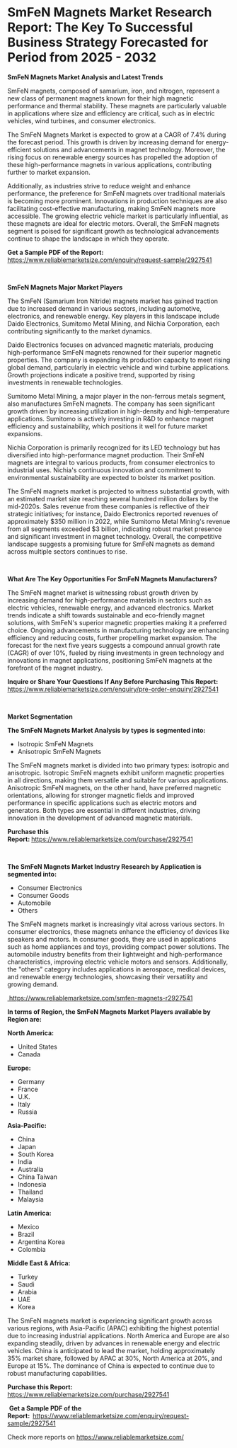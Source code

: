 <p><h1>SmFeN Magnets Market Research Report: The Key To Successful Business Strategy Forecasted for Period from 2025 - 2032</h1></p><p><strong>SmFeN Magnets Market Analysis and Latest Trends</strong></p>
<p><p>SmFeN magnets, composed of samarium, iron, and nitrogen, represent a new class of permanent magnets known for their high magnetic performance and thermal stability. These magnets are particularly valuable in applications where size and efficiency are critical, such as in electric vehicles, wind turbines, and consumer electronics.</p><p>The SmFeN Magnets Market is expected to grow at a CAGR of 7.4% during the forecast period. This growth is driven by increasing demand for energy-efficient solutions and advancements in magnet technology. Moreover, the rising focus on renewable energy sources has propelled the adoption of these high-performance magnets in various applications, contributing further to market expansion.</p><p>Additionally, as industries strive to reduce weight and enhance performance, the preference for SmFeN magnets over traditional materials is becoming more prominent. Innovations in production techniques are also facilitating cost-effective manufacturing, making SmFeN magnets more accessible. The growing electric vehicle market is particularly influential, as these magnets are ideal for electric motors. Overall, the SmFeN magnets segment is poised for significant growth as technological advancements continue to shape the landscape in which they operate.</p></p>
<p><strong>Get a Sample PDF of the Report:&nbsp;</strong> <a href="https://www.reliablemarketsize.com/enquiry/request-sample/2927541?utm_campaign=2843&utm_medium=2&utm_source=Github&utm_content=ia&utm_term=12032025&utm_id=smfen-magnets">https://www.reliablemarketsize.com/enquiry/request-sample/2927541</a></p>
<p>&nbsp;</p>
<p><strong>SmFeN Magnets Major Market Players</strong></p>
<p><p>The SmFeN (Samarium Iron Nitride) magnets market has gained traction due to increased demand in various sectors, including automotive, electronics, and renewable energy. Key players in this landscape include Daido Electronics, Sumitomo Metal Mining, and Nichia Corporation, each contributing significantly to the market dynamics.</p><p>Daido Electronics focuses on advanced magnetic materials, producing high-performance SmFeN magnets renowned for their superior magnetic properties. The company is expanding its production capacity to meet rising global demand, particularly in electric vehicle and wind turbine applications. Growth projections indicate a positive trend, supported by rising investments in renewable technologies.</p><p>Sumitomo Metal Mining, a major player in the non-ferrous metals segment, also manufactures SmFeN magnets. The company has seen significant growth driven by increasing utilization in high-density and high-temperature applications. Sumitomo is actively investing in R&D to enhance magnet efficiency and sustainability, which positions it well for future market expansions.</p><p>Nichia Corporation is primarily recognized for its LED technology but has diversified into high-performance magnet production. Their SmFeN magnets are integral to various products, from consumer electronics to industrial uses. Nichia's continuous innovation and commitment to environmental sustainability are expected to bolster its market position.</p><p>The SmFeN magnets market is projected to witness substantial growth, with an estimated market size reaching several hundred million dollars by the mid-2020s. Sales revenue from these companies is reflective of their strategic initiatives; for instance, Daido Electronics reported revenues of approximately $350 million in 2022, while Sumitomo Metal Mining's revenue from all segments exceeded $3 billion, indicating robust market presence and significant investment in magnet technology. Overall, the competitive landscape suggests a promising future for SmFeN magnets as demand across multiple sectors continues to rise.</p></p>
<p>&nbsp;</p>
<p><strong>What Are The Key Opportunities For SmFeN Magnets Manufacturers?</strong></p>
<p><p>The SmFeN magnet market is witnessing robust growth driven by increasing demand for high-performance materials in sectors such as electric vehicles, renewable energy, and advanced electronics. Market trends indicate a shift towards sustainable and eco-friendly magnet solutions, with SmFeN's superior magnetic properties making it a preferred choice. Ongoing advancements in manufacturing technology are enhancing efficiency and reducing costs, further propelling market expansion. The forecast for the next five years suggests a compound annual growth rate (CAGR) of over 10%, fueled by rising investments in green technology and innovations in magnet applications, positioning SmFeN magnets at the forefront of the magnet industry.</p></p>
<p><strong>Inquire or Share Your Questions If Any Before Purchasing This Report:</strong> <a href="https://www.reliablemarketsize.com/enquiry/pre-order-enquiry/2927541?utm_campaign=2843&utm_medium=2&utm_source=Github&utm_content=ia&utm_term=12032025&utm_id=smfen-magnets">https://www.reliablemarketsize.com/enquiry/pre-order-enquiry/2927541</a></p>
<p>&nbsp;</p>
<p><strong>Market Segmentation</strong></p>
<p><strong>The SmFeN Magnets Market Analysis by types is segmented into:</strong></p>
<p><ul><li>Isotropic SmFeN Magnets</li><li>Anisotropic SmFeN Magnets</li></ul></p>
<p><p>The SmFeN magnets market is divided into two primary types: isotropic and anisotropic. Isotropic SmFeN magnets exhibit uniform magnetic properties in all directions, making them versatile and suitable for various applications. Anisotropic SmFeN magnets, on the other hand, have preferred magnetic orientations, allowing for stronger magnetic fields and improved performance in specific applications such as electric motors and generators. Both types are essential in different industries, driving innovation in the development of advanced magnetic materials.</p></p>
<p><strong>Purchase this Report:&nbsp;</strong><a href="https://www.reliablemarketsize.com/purchase/2927541?utm_campaign=2843&utm_medium=2&utm_source=Github&utm_content=ia&utm_term=12032025&utm_id=smfen-magnets">https://www.reliablemarketsize.com/purchase/2927541</a></p>
<p>&nbsp;</p>
<p><strong>The SmFeN Magnets Market Industry Research by Application is segmented into:</strong></p>
<p><ul><li>Consumer Electronics</li><li>Consumer Goods</li><li>Automobile</li><li>Others</li></ul></p>
<p><p>The SmFeN magnets market is increasingly vital across various sectors. In consumer electronics, these magnets enhance the efficiency of devices like speakers and motors. In consumer goods, they are used in applications such as home appliances and toys, providing compact power solutions. The automobile industry benefits from their lightweight and high-performance characteristics, improving electric vehicle motors and sensors. Additionally, the "others" category includes applications in aerospace, medical devices, and renewable energy technologies, showcasing their versatility and growing demand.</p></p>
<p><a href="https://www.reliablemarketsize.com/smfen-magnets-r2927541?utm_campaign=2843&utm_medium=2&utm_source=Github&utm_content=ia&utm_term=12032025&utm_id=smfen-magnets">&nbsp;https://www.reliablemarketsize.com/smfen-magnets-r2927541</a></p>
<p><strong>In terms of Region, the SmFeN Magnets Market Players available by Region are:</strong></p>
<p>
    <p> <strong> North America: </strong>
        <ul>
            <li>United States</li>
            <li>Canada</li>
        </ul>
        </p> 
    <p> <strong> Europe: </strong>
        <ul>
            <li>Germany</li>
            <li>France</li>
            <li>U.K.</li>
            <li>Italy</li>
            <li>Russia</li>
        </ul>
        </p> 
    <p> <strong> Asia-Pacific: </strong>
        <ul>
            <li>China</li>
            <li>Japan</li>
            <li>South Korea</li>
            <li>India</li>
            <li>Australia</li>
            <li>China Taiwan</li>
            <li>Indonesia</li>
            <li>Thailand</li>
            <li>Malaysia</li>
        </ul>
        </p> 
    <p> <strong> Latin America: </strong>
        <ul>
            <li>Mexico</li>
            <li>Brazil</li>
            <li>Argentina Korea</li>
            <li>Colombia</li>
        </ul>
        </p> 
    <p> <strong> Middle East & Africa: </strong>
        <ul>
            <li>Turkey</li>
            <li>Saudi</li>
            <li>Arabia</li>
            <li>UAE</li>
            <li>Korea</li>
        </ul>
    </p>
    </p>
<p><p>The SmFeN magnets market is experiencing significant growth across various regions, with Asia-Pacific (APAC) exhibiting the highest potential due to increasing industrial applications. North America and Europe are also expanding steadily, driven by advances in renewable energy and electric vehicles. China is anticipated to lead the market, holding approximately 35% market share, followed by APAC at 30%, North America at 20%, and Europe at 15%. The dominance of China is expected to continue due to robust manufacturing capabilities.</p></p>
<p><strong>Purchase this Report: </strong><a href="https://www.reliablemarketsize.com/purchase/2927541?utm_campaign=2843&utm_medium=2&utm_source=Github&utm_content=ia&utm_term=12032025&utm_id=smfen-magnets">https://www.reliablemarketsize.com/purchase/2927541</a></p>
<p>&nbsp;<strong>Get a Sample PDF of the Report:&nbsp;&nbsp;</strong><a href="https://www.reliablemarketsize.com/enquiry/request-sample/2927541?utm_campaign=2843&utm_medium=2&utm_source=Github&utm_content=ia&utm_term=12032025&utm_id=smfen-magnets">https://www.reliablemarketsize.com/enquiry/request-sample/2927541</a></p>
<p><strong></strong></p>
<p>Check more reports on <a href="https://www.reliablemarketsize.com/?utm_campaign=2843&utm_medium=2&utm_source=Github&utm_content=ia&utm_term=12032025&utm_id=smfen-magnets">https://www.reliablemarketsize.com/</a></p>